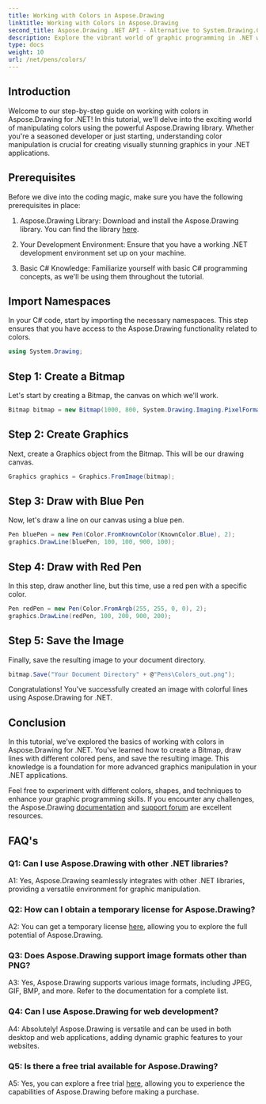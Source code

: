 ```yaml
---
title: Working with Colors in Aspose.Drawing
linktitle: Working with Colors in Aspose.Drawing
second_title: Aspose.Drawing .NET API - Alternative to System.Drawing.Common
description: Explore the vibrant world of graphic programming in .NET with Aspose.Drawing. Create stunning visuals effortlessly.
type: docs
weight: 10
url: /net/pens/colors/
---
```

## Introduction

Welcome to our step-by-step guide on working with colors in Aspose.Drawing for .NET! In this tutorial, we'll delve into the exciting world of manipulating colors using the powerful Aspose.Drawing library. Whether you're a seasoned developer or just starting, understanding color manipulation is crucial for creating visually stunning graphics in your .NET applications.

## Prerequisites

Before we dive into the coding magic, make sure you have the following prerequisites in place:

1. Aspose.Drawing Library: Download and install the Aspose.Drawing library. You can find the library [here](https://releases.aspose.com/drawing/net/).

2. Your Development Environment: Ensure that you have a working .NET development environment set up on your machine.

3. Basic C# Knowledge: Familiarize yourself with basic C# programming concepts, as we'll be using them throughout the tutorial.

## Import Namespaces

In your C# code, start by importing the necessary namespaces. This step ensures that you have access to the Aspose.Drawing functionality related to colors.

```csharp
using System.Drawing;
```

## Step 1: Create a Bitmap

Let's start by creating a Bitmap, the canvas on which we'll work.

```csharp
Bitmap bitmap = new Bitmap(1000, 800, System.Drawing.Imaging.PixelFormat.Format32bppPArgb);
```

## Step 2: Create Graphics

Next, create a Graphics object from the Bitmap. This will be our drawing canvas.

```csharp
Graphics graphics = Graphics.FromImage(bitmap);
```

## Step 3: Draw with Blue Pen

Now, let's draw a line on our canvas using a blue pen.

```csharp
Pen bluePen = new Pen(Color.FromKnownColor(KnownColor.Blue), 2);
graphics.DrawLine(bluePen, 100, 100, 900, 100);
```

## Step 4: Draw with Red Pen

In this step, draw another line, but this time, use a red pen with a specific color.

```csharp
Pen redPen = new Pen(Color.FromArgb(255, 255, 0, 0), 2);
graphics.DrawLine(redPen, 100, 200, 900, 200);
```

## Step 5: Save the Image

Finally, save the resulting image to your document directory.

```csharp
bitmap.Save("Your Document Directory" + @"Pens\Colors_out.png");
```

Congratulations! You've successfully created an image with colorful lines using Aspose.Drawing for .NET.

## Conclusion

In this tutorial, we've explored the basics of working with colors in Aspose.Drawing for .NET. You've learned how to create a Bitmap, draw lines with different colored pens, and save the resulting image. This knowledge is a foundation for more advanced graphics manipulation in your .NET applications.

Feel free to experiment with different colors, shapes, and techniques to enhance your graphic programming skills. If you encounter any challenges, the Aspose.Drawing [documentation](https://reference.aspose.com/drawing/net/) and [support forum](https://forum.aspose.com/c/diagram/17) are excellent resources.

## FAQ's

### Q1: Can I use Aspose.Drawing with other .NET libraries?

A1: Yes, Aspose.Drawing seamlessly integrates with other .NET libraries, providing a versatile environment for graphic manipulation.

### Q2: How can I obtain a temporary license for Aspose.Drawing?

A2: You can get a temporary license [here](https://purchase.aspose.com/temporary-license/), allowing you to explore the full potential of Aspose.Drawing.

### Q3: Does Aspose.Drawing support image formats other than PNG?

A3: Yes, Aspose.Drawing supports various image formats, including JPEG, GIF, BMP, and more. Refer to the documentation for a complete list.

### Q4: Can I use Aspose.Drawing for web development?

A4: Absolutely! Aspose.Drawing is versatile and can be used in both desktop and web applications, adding dynamic graphic features to your websites.

### Q5: Is there a free trial available for Aspose.Drawing?

A5: Yes, you can explore a free trial [here](https://releases.aspose.com/drawing/net/), allowing you to experience the capabilities of Aspose.Drawing before making a purchase.

